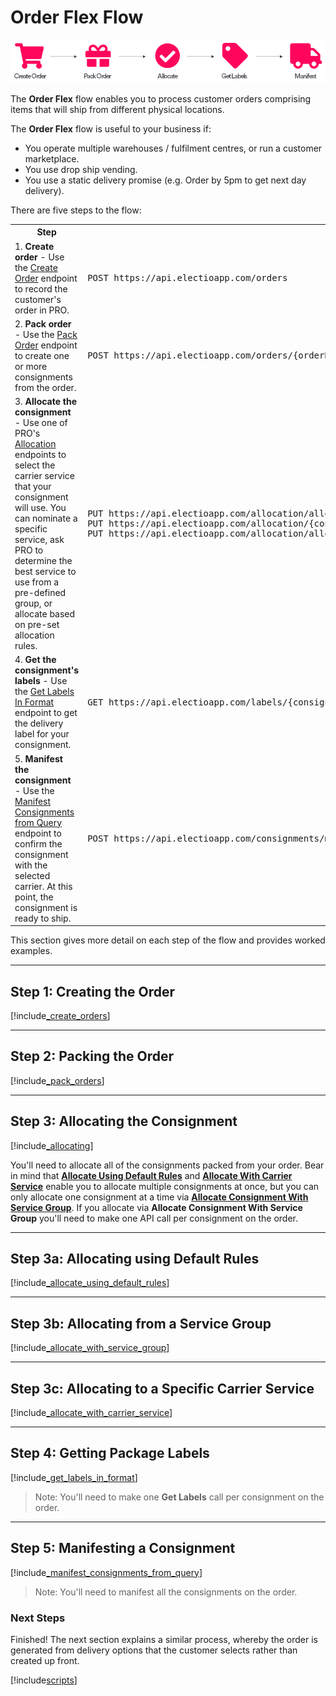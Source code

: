 # Order Flex Flow

<p>
   <a href="../../images/Flow4.png" target="_blank" >
      <img src="../../images/Flow4.png" class="noborder"/>
   </a>
</p>

The **Order Flex** flow enables you to process customer orders comprising items that will ship from different physical locations.

The **Order Flex** flow is useful to your business if:

* You operate multiple warehouses / fulfilment centres, or run a customer marketplace.
* You use drop ship vending.
* You use a static delivery promise (e.g. Order by 5pm to get next day delivery).

There are five steps to the flow:

<table class="flowTable">
   <tr>
      <th>Step</th>
      <th>Endpoints Used</th>
   </tr>
   <tr>
      <td>1. <strong>Create order</strong> - Use the <a href="https://docs.electioapp.com/#/api/CreateOrder">Create Order</a> endpoint to record the customer's order in PRO.</td>
      <td><pre>POST https://api.electioapp.com/orders</pre></td>
   </tr>
   <tr>
      <td>2. <strong>Pack order</strong> - Use the <a href="https://docs.electioapp.com/#/api/PackOrder">Pack Order</a> endpoint to create one or more consignments from the order.</td>
      <td><pre>POST https://api.electioapp.com/orders/{orderReference}/pack</pre></td>
   </tr>
   <tr>
      <td>3. <strong>Allocate the consignment</strong> - Use one of PRO's <a href="https://docs.electioapp.com/#/api/AllocateConsignment">Allocation</a> endpoints to select the carrier service that your consignment will use. You can nominate a specific service, ask PRO to determine the best service to use from a pre-defined group, or allocate based on pre-set allocation rules.</td>
      <td><pre>PUT https://api.electioapp.com/allocation/allocate
PUT https://api.electioapp.com/allocation/{consignmentReference}/allocatewithservicegroup/{mpdCarrierServiceGroupReference}
PUT https://api.electioapp.com/allocation/allocatewithcarrierservice</pre></td>
   </tr>
   <tr>
      <td>4. <strong>Get the consignment's labels</strong> - Use the <a href="https://docs.electioapp.com/#/api/GetLabelsinFormat">Get Labels In Format</a> endpoint to get the delivery label for your consignment.</td>
      <td><pre>GET https://api.electioapp.com/labels/{consignmentReference}/{labelFormat}</pre></td>
   </tr>
   <tr>
      <td>5. <strong>Manifest the consignment</strong> - Use the <a href="https://docs.electioapp.com/#/api/ManifestConsignmentsFromQuery">Manifest Consignments from Query</a> endpoint to confirm the consignment with the selected carrier. At this point, the consignment is ready to ship.</td>
      <td><pre>POST https://api.electioapp.com/consignments/manifestFromQuery</pre></td>
   </tr>         
 </table>   

This section gives more detail on each step of the flow and provides worked examples. 

---

## Step 1: Creating the Order

[!include[_create_orders](../includes/_create_orders.md)]

---

## Step 2: Packing the Order

[!include[_pack_orders](../includes/_pack_orders.md)]

---

## Step 3: Allocating the Consignment

[!include[_allocating](../includes/_allocating.md)]


You'll need to allocate all of the consignments packed from your order. Bear in mind that <strong><a href="https://docs.electioapp.com/#/api/AllocateUsingDefaultRules">Allocate Using Default Rules</a></strong> and <strong><a href="https://docs.electioapp.com/#/api/AllocateWithCarrierService">Allocate With Carrier Service</a></strong> enable you to allocate multiple consignments at once, but you can only allocate one consignment at a time via <strong><a href="https://docs.electioapp.com/#/api/AllocateConsignmentWithServiceGroup">Allocate Consignment With Service Group</a></strong>. If you allocate via <strong>Allocate Consignment With Service Group</strong> you'll need to make one API call per consignment on the order.

---

## Step 3a: Allocating using Default Rules

[!include[_allocate_using_default_rules](../includes/_allocate_using_default_rules.md)]

---

## Step 3b: Allocating from a Service Group

[!include[_allocate_with_service_group](../includes/_allocate_with_service_group.md)]

---

## Step 3c: Allocating to a Specific Carrier Service

[!include[_allocate_with_carrier_service](../includes/_allocate_with_carrier_service.md)]

---

## Step 4: Getting Package Labels

[!include[_get_labels_in_format](../includes/_get_labels_in_format.md)]

> <span class="note-header">Note:</span>
> You'll need to make one <strong>Get Labels</strong> call per consignment on the order.

---

## Step 5: Manifesting a Consignment

[!include[_manifest_consignments_from_query](../includes/_manifest_consignments_from_query.md)]

> <span class="note-header">Note:</span>
> You'll need to manifest all the consignments on the order.

### Next Steps

Finished! The next section explains a similar process, whereby the order is generated from delivery options that the customer selects rather than created up front.

[!include[scripts](../includes/scripts.md)]